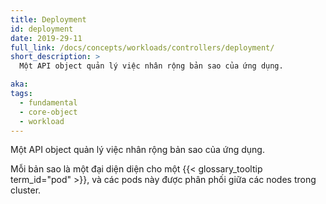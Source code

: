 ```yaml
---
title: Deployment
id: deployment
date: 2019-29-11
full_link: /docs/concepts/workloads/controllers/deployment/
short_description: >
  Một API object quản lý việc nhân rộng bản sao của ứng dụng.

aka:
tags:
  - fundamental
  - core-object
  - workload
---
```


Một API object quản lý việc nhân rộng bản sao của ứng dụng.

<!--more-->

Mỗi bản sao là một đại diện diện cho một {{< glossary_tooltip term_id="pod" >}}, và các pods này được phân phối giữa các nodes trong cluster.
